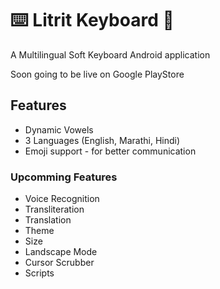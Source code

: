 # ⌨️ Litrit Keyboard  📱

A Multilingual Soft Keyboard Android application 


Soon going to be live on Google PlayStore

## Features

- Dynamic Vowels
- 3 Languages (English, Marathi, Hindi)
- Emoji support - for better communication

### Upcomming Features

- Voice Recognition
- Transliteration
- Translation
- Theme 
- Size
- Landscape Mode
- Cursor Scrubber
- Scripts
